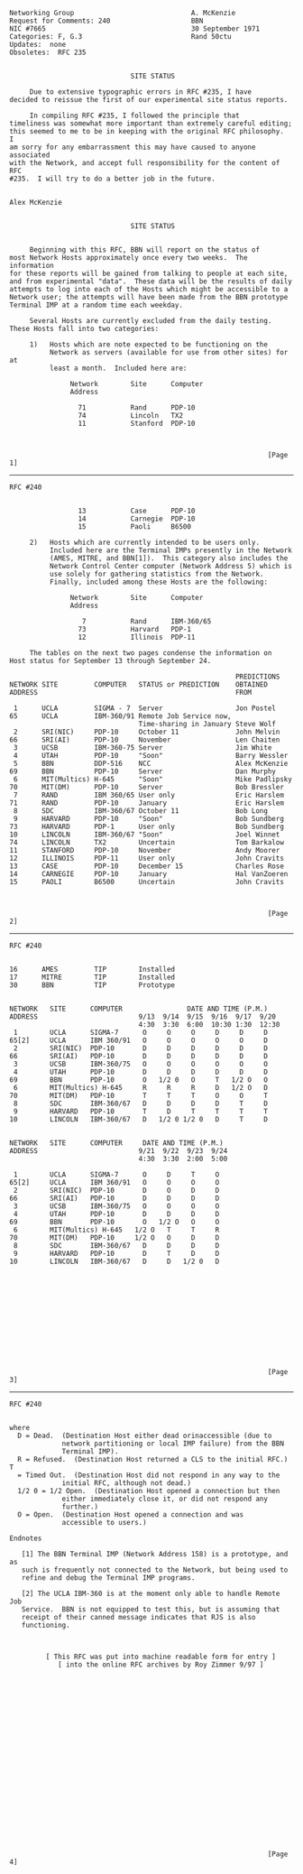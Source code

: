     Networking Group                             A. McKenzie
    Request for Comments: 240                    BBN
    NIC #7665                                    30 September 1971
    Categories: F, G.3                           Rand 50ctu
    Updates:  none
    Obsoletes:  RFC 235


                                  SITE STATUS

         Due to extensive typographic errors in RFC #235, I have
    decided to reissue the first of our experimental site status reports.

         In compiling RFC #235, I followed the principle that
    timeliness was somewhat more important than extremely careful editing;
    this seemed to me to be in keeping with the original RFC philosophy.  I
    am sorry for any embarrassment this may have caused to anyone associated
    with the Network, and accept full responsibility for the content of RFC
    #235.  I will try to do a better job in the future.


    Alex McKenzie


                                  SITE STATUS


         Beginning with this RFC, BBN will report on the status of
    most Network Hosts approximately once every two weeks.  The information
    for these reports will be gained from talking to people at each site,
    and from experimental "data".  These data will be the results of daily
    attempts to log into each of the Hosts which might be accessible to a
    Network user; the attempts will have been made from the BBN prototype
    Terminal IMP at a random time each weekday.

         Several Hosts are currently excluded from the daily testing.
    These Hosts fall into two categories:

         1)   Hosts which are note expected to be functioning on the
              Network as servers (available for use from other sites) for at
              least a month.  Included here are:

                   Network        Site      Computer
                   Address

                     71           Rand      PDP-10
                     74           Lincoln   TX2
                     11           Stanford  PDP-10



                                                                    [Page 1]

------------------------------------------------------------------------

``` newpage
RFC #240


                 13           Case      PDP-10
                 14           Carnegie  PDP-10
                 15           Paoli     B6500

     2)   Hosts which are currently intended to be users only.
          Included here are the Terminal IMPs presently in the Network
          (AMES, MITRE, and BBN[1]).  This category also includes the
          Network Control Center computer (Network Address 5) which is
          use solely for gathering statistics from the Network.
          Finally, included among these Hosts are the following:

               Network        Site      Computer
               Address

                  7           Rand      IBM-360/65
                 73           Harvard   PDP-1
                 12           Illinois  PDP-11

     The tables on the next two pages condense the information on
Host status for September 13 through September 24.

                                                        PREDICTIONS
NETWORK SITE         COMPUTER   STATUS or PREDICTION    OBTAINED
ADDRESS                                                 FROM

 1      UCLA         SIGMA - 7  Server                  Jon Postel
65      UCLA         IBM-360/91 Remote Job Service now,
                                Time-sharing in January Steve Wolf
 2      SRI(NIC)     PDP-10     October 11              John Melvin
66      SRI(AI)      PDP-10     November                Len Chaiten
 3      UCSB         IBM-360-75 Server                  Jim White
 4      UTAH         PDP-10     "Soon"                  Barry Wessler
 5      BBN          DDP-516    NCC                     Alex McKenzie
69      BBN          PDP-10     Server                  Dan Murphy
 6      MIT(Multics) H-645      "Soon"                  Mike Padlipsky
70      MIT(DM)      PDP-10     Server                  Bob Bressler
 7      RAND         IBM 360/65 User only               Eric Harslem
71      RAND         PDP-10     January                 Eric Harslem
 8      SDC          IBM-360/67 October 11              Bob Long
 9      HARVARD      PDP-10     "Soon"                  Bob Sundberg
73      HARVARD      PDP-1      User only               Bob Sundberg
10      LINCOLN      IBM-360/67 "Soon"                  Joel Winnet
74      LINCOLN      TX2        Uncertain               Tom Barkalow
11      STANFORD     PDP-10     November                Andy Moorer
12      ILLINOIS     PDP-11     User only               John Cravits
13      CASE         PDP-10     December 15             Charles Rose
14      CARNEGIE     PDP-10     January                 Hal VanZoeren
15      PAOLI        B6500      Uncertain               John Cravits



                                                                [Page 2]
```

------------------------------------------------------------------------

``` newpage
RFC #240


16      AMES         TIP        Installed
17      MITRE        TIP        Installed
30      BBN          TIP        Prototype


NETWORK   SITE      COMPUTER                DATE AND TIME (P.M.)
ADDRESS                         9/13  9/14  9/15  9/16  9/17  9/20
                                4:30  3:30  6:00  10:30 1:30  12:30
 1        UCLA      SIGMA-7      O     O     O     D     D     D
65[2]     UCLA      IBM 360/91   O     O     O     O     O     D
 2        SRI(NIC)  PDP-10       D     D     D     D     D     D
66        SRI(AI)   PDP-10       D     D     D     D     D     D
 3        UCSB      IBM-360/75   O     O     O     O     O     O
 4        UTAH      PDP-10       D     D     D     D     D     D
69        BBN       PDP-10       O   1/2 0   O     T   1/2 O   O
 6        MIT(Multics) H-645     R     R     R     D   1/2 O   D
70        MIT(DM)   PDP-10       T     T     T     O     O     T
 8        SDC       IBM-360/67   D     D     D     D     T     D
 9        HARVARD   PDP-10       T     D     T     T     T     T
10        LINCOLN   IBM-360/67   D   1/2 0 1/2 0   D     T     D


NETWORK   SITE      COMPUTER     DATE AND TIME (P.M.)
ADDRESS                         9/21  9/22  9/23  9/24
                                4:30  3:30  2:00  5:00

 1        UCLA      SIGMA-7      O     D     T     O
65[2]     UCLA      IBM 360/91   O     O     O     O
 2        SRI(NIC)  PDP-10       D     O     D     D
66        SRI(AI)   PDP-10       D     D     D     D
 3        UCSB      IBM-360/75   O     O     O     O
 4        UTAH      PDP-10       D     D     D     D
69        BBN       PDP-10       O   1/2 O   O     O
 6        MIT(Multics) H-645   1/2 O   T     T     R
70        MIT(DM)   PDP-10     1/2 O   O     D     D
 8        SDC       IBM-360/67   D     D     D     D
 9        HARVARD   PDP-10       D     T     D     D
10        LINCOLN   IBM-360/67   D     D   1/2 0   D













                                                                [Page 3]
```

------------------------------------------------------------------------

``` newpage
RFC #240


where
  D = Dead.  (Destination Host either dead orinaccessible (due to
             network partitioning or local IMP failure) from the BBN
             Terminal IMP).
  R = Refused.  (Destination Host returned a CLS to the initial RFC.) T
  = Timed Out.  (Destination Host did not respond in any way to the
             initial RFC, although not dead.)
  1/2 0 = 1/2 Open.  (Destination Host opened a connection but then
             either immediately close it, or did not respond any
             further.)
  O = Open.  (Destination Host opened a connection and was
             accessible to users.)

Endnotes

   [1] The BBN Terminal IMP (Network Address 158) is a prototype, and as
   such is frequently not connected to the Network, but being used to
   refine and debug the Terminal IMP programs.

   [2] The UCLA IBM-360 is at the moment only able to handle Remote Job
   Service.  BBN is not equipped to test this, but is assuming that
   receipt of their canned message indicates that RJS is also
   functioning.



         [ This RFC was put into machine readable form for entry ]
            [ into the online RFC archives by Roy Zimmer 9/97 ]























                                                                [Page 4]
```
